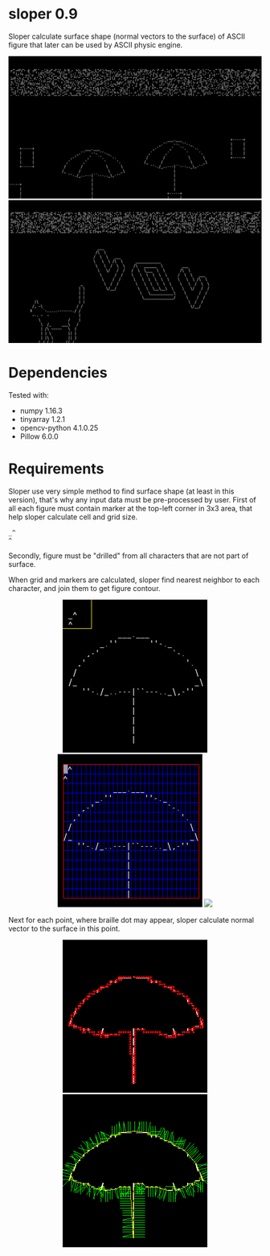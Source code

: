 # sloper 0.9
Sloper calculate surface shape (normal vectors to the surface) of ASCII figure that later can be used by ASCII physic engine.

<p align="center">
<img src="./doc/demo1.gif"/>
<img src="./doc/demo3.gif"/>
</p>

# Dependencies
Tested with:
- numpy            1.16.3
- tinyarray        1.2.1
- opencv-python    4.1.0.25
- Pillow           6.0.0

# Requirements
Sloper use very simple method to find surface shape (at least in this version), that's why any input data must be pre-processed by user.
First of all each figure must contain marker at the top-left corner in 3x3 area, that help sloper calculate cell and grid size.
```
_^
^
```
Secondly, figure must be "drilled" from all characters that are not part of surface.

When grid and markers are calculated, sloper find nearest neighbor to each character, and join them to get figure contour.

<p align="center">
<img src="./doc/ascii_image.png"/>
<img src="./doc/grid_and_markers.png"/>
<img src="./doc/doc/contours.png"/>
</p>

Next for each point, where braille dot may appear, sloper calculate normal vector to the surface in this point.

<p align="center">
<img src="./doc/braille_dots.png"/>
<img src="./doc/normal_vectors.png"/>
</p>
